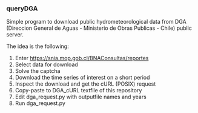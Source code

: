 ### queryDGA

Simple program to download public hydrometeorological data from DGA (Direccion General de Aguas - Ministerio de Obras Publicas - Chile) public server.

The idea is the following:
1)  Enter https://snia.mop.gob.cl/BNAConsultas/reportes
2)  Select data for download
3)  Solve the captcha
4)  Download the time series of interest on a short period
5)  Inspect the download and get the cURL (POSIX) request
6)  Copy-paste to DGA_cURL textfile of this repository
7)  Edit dga_request.py with outputfile names and years
8)  Run dga_request.py

